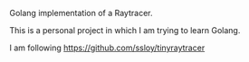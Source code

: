 Golang implementation of a Raytracer.

This is a personal project in which I am trying to learn Golang.

I am following https://github.com/ssloy/tinyraytracer
